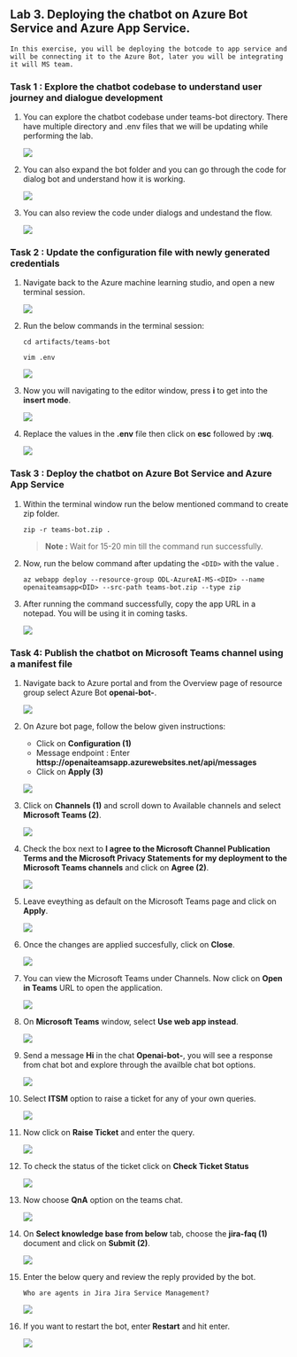 ## Lab 3. Deploying the chatbot on Azure Bot Service and Azure App Service.

    In this exercise, you will be deploying the botcode to app service and will be connecting it to the Azure Bot, later you will be integrating it will MS team.
    
### Task 1 : Explore the chatbot codebase to understand user journey and dialogue development

1. You can explore the chatbot codebase under teams-bot directory. There have multiple directory and .env files that we will be updating while performing the lab.
 
    ![](Images/teasmsbotinfo.png)

1. You can also expand the bot folder and you can go through the code for dialog bot and understand how it is working.

    ![](Images/bots2.png)
    
1. You can also review the code under dialogs and undestand the flow.

    ![](Images/bots4.png)

### Task 2 : Update the configuration file with newly generated credentials


1. Navigate back to the Azure machine learning studio, and open a new terminal session.

   ![](Images/terminal.png)
   
1. Run the below commands in the terminal session:

   ```
   cd artifacts/teams-bot
   ```
   
   ```
   vim .env
   ```
   
   ![](Images/vimenv.png)

1. Now you will navigating to the editor window, press **i** to get into the **insert mode**.

   ![](Images/editor.png)
    
1. Replace the values in the **.env** file then click on **esc** followed by **:wq**.

    ![](Images/wq.png)
    

### Task 3 : Deploy the chatbot on Azure Bot Service and Azure App Service

1. Within the terminal window run the below mentioned command to create zip folder.

   ```
   zip -r teams-bot.zip .
   ```
   > **Note :** Wait for 15-20 min till the command run successfully.

1. Now, run the below command after updating the `<DID>` with the value **<inject key="DeploymentID" enableCopy="false"/>**.

   ```
   az webapp deploy --resource-group ODL-AzureAI-MS-<DID> --name openaiteamsapp<DID> --src-path teams-bot.zip --type zip
   ```
   
1. After running the command successfully, copy the app URL in a notepad. You will be using it in coming tasks.

   ![](Images/teamsurl1.png)
   

### Task 4: Publish the chatbot on Microsoft Teams channel using a manifest file

1. Navigate back to Azure portal and from the Overview page of resource group select Azure Bot **openai-bot-<inject key="DeploymentID" enableCopy="false"/>**.

    ![](Images/openaibot.png)
    
1. On Azure bot page, follow the below given instructions:

    - Click on  **Configuration (1)**
    - Message endpoint : Enter **httsp://openaiteamsapp<inject key="DeploymentID" enableCopy="false"/>.azurewebsites.net/api/messages**
    - Click on **Apply (3)**

    ![](Images/messageendpoint.png)

1. Click on **Channels (1)** and scroll down to Available channels and select **Microsoft Teams (2)**.

    ![](Images/msteams.png)
    
1. Check the box next to **I agree to the Microsoft Channel Publication Terms and the Microsoft Privacy Statements for my deployment to the Microsoft Teams channels** and click on  **Agree (2)**.

    ![](Images/termsofservice1.png)
    
1. Leave eveything as default on the Microsoft Teams page and click on **Apply**.

    ![](Images/apply.png)
    
1. Once the changes are applied succesfully, click on **Close**.

    ![](Images/close1.png)
    
1. You can view the Microsoft Teams under Channels. Now click on **Open in Teams** URL to open the application.

    ![](Images/openinteams.png)
    
1. On **Microsoft Teams** window, select **Use web app instead**.

    ![](Images/usewebapp.png)
    
1. Send a message **Hi** in the chat **Openai-bot-<inject key="DeploymentID" enableCopy="false"/>**, you will see a response from chat bot and explore through the availble chat bot options.

    ![](Images/chatbot.png)

1. Select **ITSM** option to raise a ticket for any of your own queries.

   ![](Images/itsm.png)
    
1. Now click on **Raise Ticket** and enter the query.

    ![](Images/ticket.png)
  
1. To check the status of the ticket click on **Check Ticket Status**

    ![](Images/ticket2.png)

1. Now choose **QnA** option on the teams chat.

    ![](Images/qna.png)
    
1. On **Select knowledge base from below** tab, choose the **jira-faq (1)** document and click on **Submit (2)**.

    ![](Images/jira.png)
    
1. Enter the below query and review the reply provided by the bot.

    ```
    Who are agents in Jira Jira Service Management?
    ```
    
    ![](Images/jira1.png)
    
1. If you want to restart the bot, enter **Restart** and hit enter.

    ![](Images/restart1.png)
